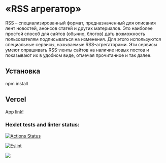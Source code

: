 # «RSS агрегатор»

RSS – специализированный формат, предназначенный для описания лент новостей, анонсов статей и других материалов. Это наиболее простой способ для сайтов (обычно, блогов) дать возможность пользователям подписываться на изменения. Для этого используются специальные сервисы, называемые RSS-агрегаторами. Эти сервисы умеют опрашивать RSS-ленты сайтов на наличие новых постов и показывают их в удобном виде, отмечая прочитанное и так далее.

## Установка

npm install

## Vercel

[App link!](https://frontend-project-lvl3-xi-nine.vercel.app/)

### Hexlet tests and linter status:

[![Actions Status](https://github.com/EvgeniyOl/frontend-project-lvl3/workflows/hexlet-check/badge.svg)](https://github.com/EvgeniyOl/frontend-project-lvl3/actions)

[![Eslint](https://github.com/EvgeniyOl/frontend-project-lvl3/workflows/nodejs.yml/badge.svg)](https://github.com/EvgeniyOl/frontend-project-lvl3/actions/workflows/nodejs.yml)

<a href="https://codeclimate.com/github/EvgeniyOl/frontend-project-lvl3/maintainability"><img src="https://api.codeclimate.com/v1/badges/8c8385a849e349f40c11/maintainability" /></a>
